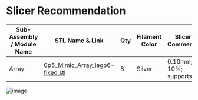 # Slicer Recommendation 

|  **Sub-Assembly / Module Name** | **STL Name & Link** | **Qty** | **Filament Color** | **Slicer Comments** | **Approx Print Time [h:mm]** | **Approx Filament Used [g]** | **Approx Filament Used [m]** |
| ---- | --- | --- | --- | --- | --- | --- | --- |
| Array| [0p5_Mimic_Array_lego6-fixed.stl](https://github.com/ISS-Mimic/Mimic/blob/SpaceTowel-patch-2/EXTRAs/Mini/3D_Printing/Array/0p5_Mimic_Array_lego6-fixed.stl) |8| Silver| 0.10mm; 10%; supports| 2h 1m| 8.26| 2.77| 
![image](https://github.com/ISS-Mimic/Mimic/assets/58833710/86ed48d9-a9fe-48ca-aa9e-f95de32c9111)

